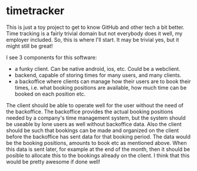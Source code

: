 timetracker
===========

This is just a toy project to get to know GitHub and other tech a bit better. Time tracking is a fairly trivial domain but not everybody does it well, my employer included. So, this is where I'll start. It may be trivial yes, but it might still be great!

I see 3 components for this software:

+ a funky client. Can be native android, ios, etc. Could be a webclient.
+ backend, capable of storing times for many users, and many clients.
+ a backoffice where clients can manage how their users are to book their times, i.e. what booking positions are available, how much time can be booked on each position etc.

The client should be able to operate well for the user without the need of the backoffice. The backoffice provides the actual booking positions needed by a company's time management system, but the system should be useable by lone users as well without backoffice data. Also the client should be such that bookings can be made and organized on the client before the backoffice has sent data for that booking period. The data would be the booking positions, amounts to book etc as mentioned above. When this data is sent later, for example at the end of the month, then it should be posible to allocate this to the bookings already on the client. I think that this would be pretty awesome if done well!
